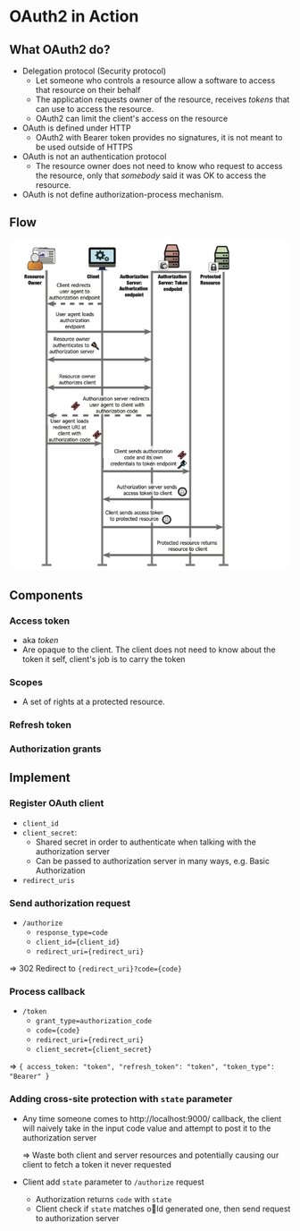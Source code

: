 # OAuth2 in Action

## What OAuth2 do?

- Delegation protocol (Security protocol)
  - Let someone who controls a resource allow a software to access that resource on their behalf
  - The application requests owner of the resource, receives _tokens_ that can use to access the resource.
  - OAuth2 can limit the client's access on the resource
- OAuth is defined under HTTP
  - OAuth2 with Bearer token provides no signatures, it is not meant to be used outside of HTTPS
- OAuth is not an authentication protocol
  - The resource owner does not need to know who request to access the resource, only that _somebody_ said it was OK to access the resource.
- OAuth is not define authorization-process mechanism.

## Flow

![](/img/oauth2-in-action/flow.png)

## Components

### Access token

- aka _token_
- Are opaque to the client. The client does not need to know about the token it self, client's job is to carry the token

### Scopes

- A set of rights at a protected resource.

### Refresh token

### Authorization grants

## Implement

### Register OAuth client

- `client_id`
- `client_secret`:
  - Shared secret in order to authenticate when talking with the authorization server
  - Can be passed to authorization server in many ways, e.g. Basic Authorization
- `redirect_uris`

### Send authorization request

- `/authorize`
  - `response_type=code`
  - `client_id={client_id}`
  - `redirect_uri={redirect_uri}`

=> 302 Redirect to `{redirect_uri}?code={code}`

### Process callback

- `/token`
  - `grant_type=authorization_code`
  - `code={code}`
  - `redirect_uri={redirect_uri}`
  - `client_secret={client_secret}`

=> `{ access_token: "token", "refresh_token": "token", "token_type": "Bearer" }`

### Adding cross-site protection with `state` parameter

- Any time someone comes to http://localhost:9000/ callback, the client will naively take in the input code value and attempt to post it to the authorization server

  => Waste both client and server resources and potentially causing our client to fetch a token it never requested

- Client add `state` parameter to `/authorize` request
  - Authorization returns `code` with `state`
  - Client check if `state` matches old generated one, then send request to authorization server
